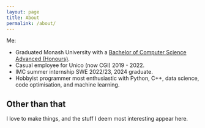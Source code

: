 ```yaml
---
layout: page
title: About
permalink: /about/
---
```


Me:
- Graduated Monash University with a [Bachelor of Computer Science Advanced (Honours)](https://handbook.monash.edu/2020/courses/C3001).
- Casual employee for Unico (now CGI) 2019 - 2022.
- IMC summer internship SWE 2022/23, 2024 graduate.
- Hobbyist programmer most enthusiastic with Python, C++, data science, code optimisation, and machine learning.

## Other than that

I love to make things, and the stuff I deem most interesting appear here.
